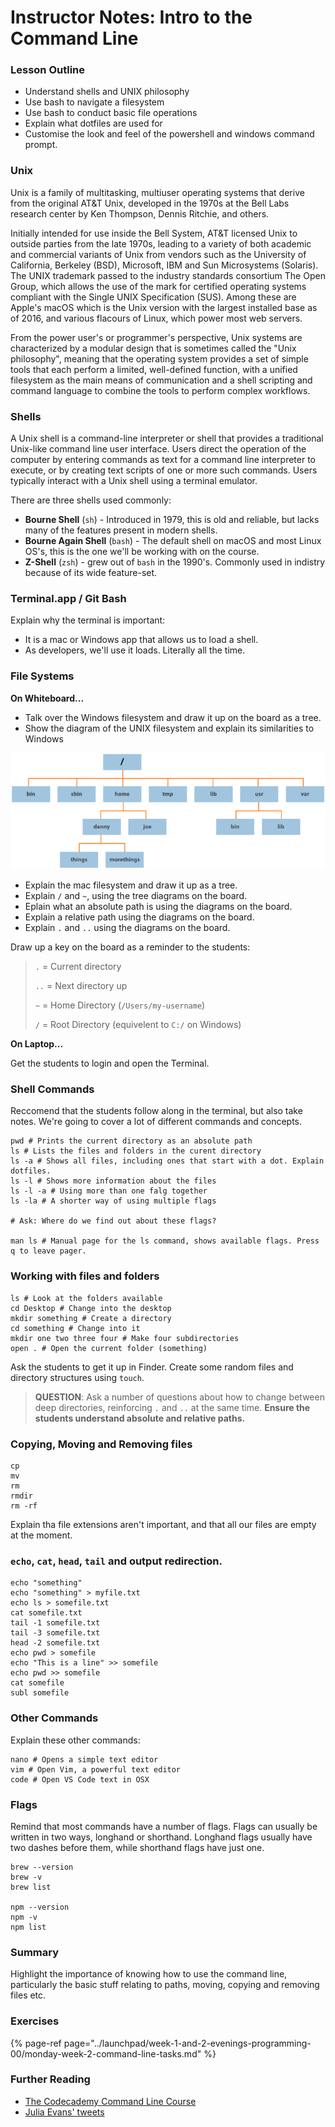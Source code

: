 # Instructor Notes: Intro to the Command Line

### Lesson Outline

* Understand shells and UNIX philosophy
* Use bash to navigate a filesystem
* Use bash to conduct basic file operations
* Explain what dotfiles are used for
* Customise the look and feel of the powershell and windows command prompt.

### Unix

Unix is a family of multitasking, multiuser operating systems that derive from the original AT&T Unix, developed in the 1970s at the Bell Labs research center by Ken Thompson, Dennis Ritchie, and others.

Initially intended for use inside the Bell System, AT&T licensed Unix to outside parties from the late 1970s, leading to a variety of both academic and commercial variants of Unix from vendors such as the University of California, Berkeley \(BSD\), Microsoft, IBM and Sun Microsystems \(Solaris\). The UNIX trademark passed to the industry standards consortium The Open Group, which allows the use of the mark for certified operating systems compliant with the Single UNIX Specification \(SUS\). Among these are Apple's macOS which is the Unix version with the largest installed base as of 2016, and various flacours of Linux, which power most web servers.

From the power user's or programmer's perspective, Unix systems are characterized by a modular design that is sometimes called the "Unix philosophy", meaning that the operating system provides a set of simple tools that each perform a limited, well-defined function, with a unified filesystem as the main means of communication and a shell scripting and command language to combine the tools to perform complex workflows.

### Shells

A Unix shell is a command-line interpreter or shell that provides a traditional Unix-like command line user interface. Users direct the operation of the computer by entering commands as text for a command line interpreter to execute, or by creating text scripts of one or more such commands. Users typically interact with a Unix shell using a terminal emulator.

There are three shells used commonly:

* **Bourne Shell** \(`sh`\) - Introduced in 1979, this is old and reliable, but lacks many of the features present in modern shells.
* **Bourne Again Shell** \(`bash`\) - The default shell on macOS and most Linux OS's, this is the one we'll be working with on the course.
* **Z-Shell** \(`zsh`\) - grew out of `bash` in the 1990's. Commonly used in indistry because of its wide feature-set.

### Terminal.app / Git Bash

Explain why the terminal is important:

* It is a mac or Windows app that allows us to load a shell.
* As developers, we'll use it loads. Literally all the time.

### File Systems

**On Whiteboard...**

* Talk over the Windows filesystem and draw it up on the board as a tree.
* Show the diagram of the UNIX filesystem and explain its similarities to Windows

![](../.gitbook/assets/unixfs.png)

* Explain the mac filesystem and draw it up as a tree.
* Explain `/` and `~`, using the tree diagrams on the board.
* Eplain what an absolute path is using the diagrams on the board.
* Explain a relative path using the diagrams on the board.
* Explain `.` and `..` using the diagrams on the board.

Draw up a key on the board as a reminder to the students:

> `.` = Current directory
>
> `..` = Next directory up
>
> `~` = Home Directory \(`/Users/my-username`\)
>
> `/` = Root Directory \(equivelent to `C:/` on Windows\)

**On Laptop...**

Get the students to login and open the Terminal.

### Shell Commands

Reccomend that the students follow along in the terminal, but also take notes. We're going to cover a lot of different commands and concepts.

```text
pwd # Prints the current directory as an absolute path
ls # Lists the files and folders in the curent directory
ls -a # Shows all files, including ones that start with a dot. Explain dotfiles.
ls -l # Shows more information about the files
ls -l -a # Using more than one falg together
ls -la # A shorter way of using multiple flags

# Ask: Where do we find out about these flags?

man ls # Manual page for the ls command, shows available flags. Press q to leave pager.
```

### Working with files and folders

```text
ls # Look at the folders available
cd Desktop # Change into the desktop
mkdir something # Create a directory
cd something # Change into it
mkdir one two three four # Make four subdirectories
open . # Open the current folder (something)
```

Ask the students to get it up in Finder. Create some random files and directory structures using `touch`.

> **QUESTION**: Ask a number of questions about how to change between deep directories, reinforcing `.` and `..` at the same time. **Ensure the students understand absolute and relative paths.**

### Copying, Moving and Removing files

```text
cp
mv
rm
rmdir
rm -rf
```

Explain tha file extensions aren't important, and that all our files are empty at the moment.

### `echo`, `cat`, `head`, `tail` and output redirection.

```text
echo "something"
echo "something" > myfile.txt
echo ls > somefile.txt
cat somefile.txt
tail -1 somefile.txt
tail -3 somefile.txt
head -2 somefile.txt
echo pwd > somefile
echo "This is a line" >> somefile
echo pwd >> somefile
cat somefile
subl somefile
```



### Other Commands

Explain these other commands:

```text
nano # Opens a simple text editor
vim # Open Vim, a powerful text editor
code # Open VS Code text in OSX
```

### Flags

Remind that most commands have a number of flags. Flags can usually be written in two ways, longhand or shorthand. Longhand flags usually have two dashes before them, while shorthand flags have just one.

```text
brew --version
brew -v
brew list

npm --version
npm -v
npm list
```

### Summary

Highlight the importance of knowing how to use the command line, particularly the basic stuff relating to paths, moving, copying and removing files etc.

### Exercises

{% page-ref page="../launchpad/week-1-and-2-evenings-programming-00/monday-week-2-command-line-tasks.md" %}

### Further Reading

* [The Codecademy Command Line Course](https://www.codecademy.com/learn/learn-the-command-line)
* [Julia Evans' tweets](https://twitter.com/b0rk)



